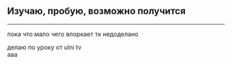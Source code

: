 Изучаю, пробую, возможно получится
----
----
пока что мало чего влоркает тк недоделано

делаю по уроку от ulni tv <br>
ааа
